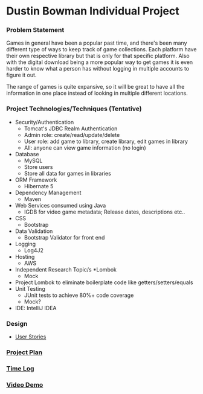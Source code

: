 # Dustin Bowman Individual Project

### Problem Statement
Games in general have been a popular past time, and there's been
many different type of ways to keep track of game collections. Each 
platform have their own respective library but that is only for that specific
platform. Also with the digital download being a more popular way to get games
it is even harder to know what a person has without logging in multiple
accounts to figure it out. 

The range of games is quite expansive, so it will be great to have
all the information in one place instead of looking in multiple different locations.

### Project Technologies/Techniques (Tentative)

* Security/Authentication
  * Tomcat's JDBC Realm Authentication
  * Admin role: create/read/update/delete
  * User role: add game to library, create library, edit games in library
  * All: anyone can view game information (no login)
* Database
  * MySQL
  * Store users
  * Store all data for games in libraries
* ORM Framework
  * Hibernate 5
* Dependency Management
  * Maven
* Web Services consumed using Java
  * IGDB for video game metadata; Release dates, descriptions etc..
* CSS 
  * Bootstrap
* Data Validation
  * Bootstrap Validator for front end
* Logging
  * Log4J2 
* Hosting
  * AWS
* Independent Research Topic/s
  *Lombok
  * Mock
* Project Lombok to eliminate boilerplate code like getters/setters/equals
* Unit Testing
  * JUnit tests to achieve 80%+ code coverage
  * Mock? 
* IDE: IntelliJ IDEA


### Design

* [User Stories](DesignDocuments/userStories.md)


### [Project Plan](ProjectPlan.md)

### [Time Log](DesignDocuments/timeLog.md)
### [Video Demo](https://www.youtube.com/watch?v=eHlguPU_qLw)
